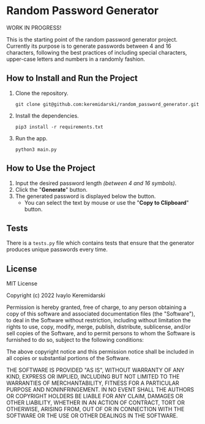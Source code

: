 

# Random Password Generator

WORK IN PROGRESS!

This is the starting point of the random password generator project. Currently its purpose is to generate passwords between 4 and 16 characters, following the best practices of including special characters, upper-case letters and numbers in a randomly fashion.

## How to Install and Run the Project

1. Clone the repository.
	
	`git clone git@github.com:keremidarski/random_password_generator.git`

2. Install the dependencies.
	
	`pip3 install -r requirements.txt`

3. Run the app.
	
	`python3 main.py`

## How to Use the Project

1. Input the desired password length *(between 4 and 16 symbols)*.
2. Click the "**Generate**" button.
3. The generated password is displayed below the button.
	- You can select the text by mouse or use the "**Copy to Clipboard**" button.

## Tests

There is a `tests.py` file which contains tests that ensure that the generator produces unique passwords every time.

## License

MIT License

Copyright (c) 2022 Ivaylo Keremidarski

Permission is hereby granted, free of charge, to any person obtaining a copy
of this software and associated documentation files (the "Software"), to deal
in the Software without restriction, including without limitation the rights
to use, copy, modify, merge, publish, distribute, sublicense, and/or sell
copies of the Software, and to permit persons to whom the Software is
furnished to do so, subject to the following conditions:

The above copyright notice and this permission notice shall be included in all
copies or substantial portions of the Software.

THE SOFTWARE IS PROVIDED "AS IS", WITHOUT WARRANTY OF ANY KIND, EXPRESS OR
IMPLIED, INCLUDING BUT NOT LIMITED TO THE WARRANTIES OF MERCHANTABILITY,
FITNESS FOR A PARTICULAR PURPOSE AND NONINFRINGEMENT. IN NO EVENT SHALL THE AUTHORS OR COPYRIGHT HOLDERS BE LIABLE FOR ANY CLAIM, DAMAGES OR OTHER LIABILITY, WHETHER IN AN ACTION OF CONTRACT, TORT OR OTHERWISE, ARISING FROM, OUT OF OR IN CONNECTION WITH THE SOFTWARE OR THE USE OR OTHER DEALINGS IN THE SOFTWARE.


